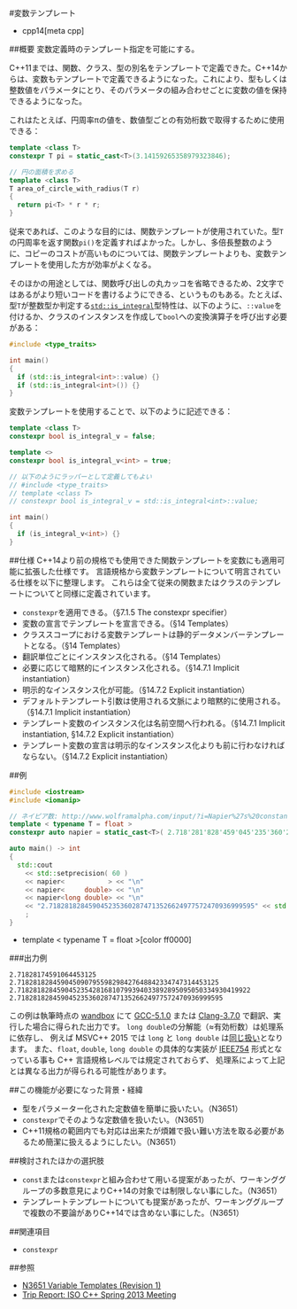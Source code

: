 #変数テンプレート
* cpp14[meta cpp]

##概要
変数定義時のテンプレート指定を可能にする。

C++11までは、関数、クラス、型の別名をテンプレートで定義できた。C++14からは、変数もテンプレートで定義できるようになった。これにより、型もしくは整数値をパラメータにとり、そのパラメータの組み合わせごとに変数の値を保持できるようになった。

これはたとえば、円周率πの値を、数値型ごとの有効桁数で取得するために使用できる：

```cpp
template <class T>
constexpr T pi = static_cast<T>(3.14159265358979323846);

// 円の面積を求める
template <class T>
T area_of_circle_with_radius(T r)
{
  return pi<T> * r * r;
}
```

従来であれば、このような目的には、関数テンプレートが使用されていた。型`T`の円周率を返す関数`pi()`を定義すればよかった。しかし、多倍長整数のように、コピーのコストが高いものについては、関数テンプレートよりも、変数テンプレートを使用した方が効率がよくなる。

そのほかの用途としては、関数呼び出しの丸カッコを省略できるため、2文字ではあるがより短いコードを書けるようにできる、というものもある。たとえば、型`T`が整数型か判定する[`std::is_integral`](/reference/type_traits/is_integral.md)型特性は、以下のように、`::value`を付けるか、クラスのインスタンスを作成して`bool`への変換演算子を呼び出す必要がある：

```cpp
#include <type_traits>

int main()
{
  if (std::is_integral<int>::value) {}
  if (std::is_integral<int>()) {}
}
```

変数テンプレートを使用することで、以下のように記述できる：

```cpp
template <class T>
constexpr bool is_integral_v = false;

template <>
constexpr bool is_integral_v<int> = true;

// 以下のようにラッパーとして定義してもよい
// #include <type_traits>
// template <class T>
// constexpr bool is_integral_v = std::is_integral<int>::value;

int main()
{
  if (is_integral_v<int>) {}
}
```


##仕様
C++14より前の規格でも使用できた関数テンプレートを変数にも適用可能に拡張した仕様です。
言語規格から変数テンプレートについて明言されている仕様を以下に整理します。
これらは全て従来の関数またはクラスのテンプレートについてと同様に定義されています。

- `constexpr`を適用できる。（§7.1.5 The constexpr specifier）
- 変数の宣言でテンプレートを宣言できる。（§14 Templates）
- クラススコープにおける変数テンプレートは静的データメンバーテンプレートとなる。（§14 Templates）
- 翻訳単位ごとにインスタンス化される。（§14 Templates）
- 必要に応じて暗黙的にインスタンス化される。（§14.7.1 Implicit instantiation）
- 明示的なインスタンス化が可能。（§14.7.2 Explicit instantiation）
- デフォルトテンプレート引数は使用される文脈により暗黙的に使用される。（§14.7.1 Implicit instantiation）
- テンプレート変数のインスタンス化は名前空間へ行われる。（§14.7.1 Implicit instantiation, §14.7.2 Explicit instantiation）
- テンプレート変数の宣言は明示的なインスタンス化よりも前に行わなければならない。（§14.7.2 Explicit instantiation）


##例
```cpp
#include <iostream>
#include <iomanip>

// ネイピア数: http://www.wolframalpha.com/input/?i=Napier%27s%20constant
template < typename T = float >
constexpr auto napier = static_cast<T>( 2.718'281'828'459'045'235'360'287'471'352'662'497'757'247'093'699'959'5L );

auto main() -> int
{
  std::cout
    << std::setprecision( 60 )
    << napier<           > << "\n"
    << napier<     double> << "\n"
    << napier<long double> << "\n"
    << "2.7182818284590452353602874713526624977572470936999595" << std::endl
    ;
}
```
* template < typename T = float >[color ff0000]

###出力例
```
2.71828174591064453125
2.718281828459045090795598298427648842334747314453125
2.71828182845904523542816810799394033892895095050334930419922
2.7182818284590452353602874713526624977572470936999595
```

この例は執筆時点の [wandbox](http://melpon.org/wandbox) にて
 [GCC-5.1.0](http://melpon.org/wandbox/permlink/PfAA8z6iCGrjYp9j) または
 [Clang-3.7.0](http://melpon.org/wandbox/permlink/Yt5KZA2tbzmksscS) で翻訳、実行した場合に得られた出力です。
`long double`の分解能（≈有効桁数）は処理系に依存し、
例えば MSVC++ 2015 では `long` と `long double` は[同じ扱い](https://msdn.microsoft.com/ja-jp/library/cc953fe1.aspx)となります。
また、`float`, `double`, `long double` の具体的な実装が [IEEE754](https://ja.wikipedia.org/wiki/IEEE_754) 形式となっている事も C++ 言語規格レベルでは規定されておらず、
処理系によって上記とは異なる出力が得られる可能性があります。


##この機能が必要になった背景・経緯
- 型をパラメーター化された定数値を簡単に扱いたい。（N3651）
- `constexpr`でそのような定数値を扱いたい。（N3651）
- C++11規格の範囲内でも対応は出来たが煩雑で扱い難い方法を取る必要があるため簡潔に扱えるようにしたい。（N3651）

##検討されたほかの選択肢
- `const`または`constexpr`と組み合わせて用いる提案があったが、ワーキンググループの多数意見によりC++14の対象では制限しない事にした。（N3651）
- テンプレートテンプレートについても提案があったが、ワーキンググループで複数の不要論がありC++14では含めない事にした。（N3651）

##関連項目
- `constexpr`

##参照
- [N3651 Variable Templates (Revision 1)](http://open-std.org/JTC1/SC22/WG21/docs/papers/2013/n3651.pdf)
- [Trip Report: ISO C++ Spring 2013 Meeting](https://isocpp.org/blog/2013/04/trip-report-iso-c-spring-2013-meeting)

